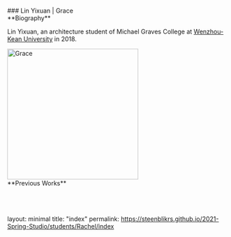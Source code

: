 <br>
### Lin Yixuan | Grace

<br>
**Biography**   

Lin Yixuan, an architecture student of Michael Graves College at [Wenzhou-Kean University](http://www.wku.edu.cn/) in 2018. 
 
 <img alt="Grace" src="https://github.com/steenblikrs/2021-Spring-Studio/blob/cd17ef413ecc74f5eb2611c9f94b9abd34b2bacc/students/Shannon/b622225fec5fa83a9e018703b3000c6.jpg" width="300">
 


 
 <br>
 **Previous Works**

<br>
<br>
<br>
<br>


layout: minimal
title: "index"
permalink: https://steenblikrs.github.io/2021-Spring-Studio/students/Rachel/index
